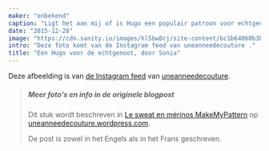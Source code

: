 ```yaml
---
maker: "onbekend"
caption: "Ligt het aan mij of is Hugo een populair patroon voor echtgenoten?"
date: "2015-12-28"
image: "https://cdn.sanity.io/images/hl5bw8cj/site-content/bc1b64060b3b0907157c2e1608b2b2610b81a4b0-1080x1080.jpg"
intro: "Deze foto komt van de Instagram feed van uneanneedecouture ."
title: "Een Hugo voor de echtgenoot, door Sonia"
---
```


Deze afbeelding is van [de Instagram feed](https://www.instagram.com/p/_1j7FSgynG/)  van [uneanneedecouture](https://uneanneedecouture.wordpress.com/).

> ##### Meer foto's en info in de originele blogpost
> 
> Dit stuk wordt beschreven in [Le sweat en mérinos MakeMyPattern](https://uneanneedecouture.wordpress.com/2015/12/28/le-sweat-en-merinos-makemypattern/) op [uneanneedecouture.wordpress.com](https://uneanneedecouture.wordpress.com/).
> 
> De post is zowel in het Engels als in het Frans geschreven.

